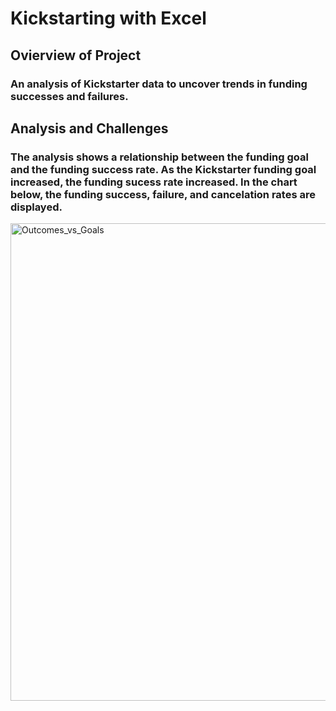 # Kickstarting with Excel

## Ovierview of Project

### An analysis of Kickstarter data to uncover trends in funding successes and failures.

## Analysis and Challenges

### The analysis shows a relationship between the funding goal and the funding success rate. As the Kickstarter funding goal increased, the funding sucess rate increased. In the chart below, the funding success, failure, and cancelation rates are displayed.

<img width="764" alt="Outcomes_vs_Goals" src="https://user-images.githubusercontent.com/67160240/163720517-45c9276e-5351-4077-bac9-5818840e810a.PNG">
